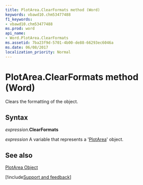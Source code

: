 ```yaml
---
title: PlotArea.ClearFormats method (Word)
keywords: vbawd10.chm53477488
f1_keywords:
- vbawd10.chm53477488
ms.prod: word
api_name:
- Word.PlotArea.ClearFormats
ms.assetid: 7ba23f9d-5701-4b00-de88-66293ec6046a
ms.date: 06/08/2017
localization_priority: Normal
---
```



# PlotArea.ClearFormats method (Word)

Clears the formatting of the object.


## Syntax

_expression_.**ClearFormats**

 _expression_ A variable that represents a '[PlotArea](Word.PlotArea.md)' object.


## See also


[PlotArea Object](Word.PlotArea.md)

[!include[Support and feedback](~/includes/feedback-boilerplate.md)]